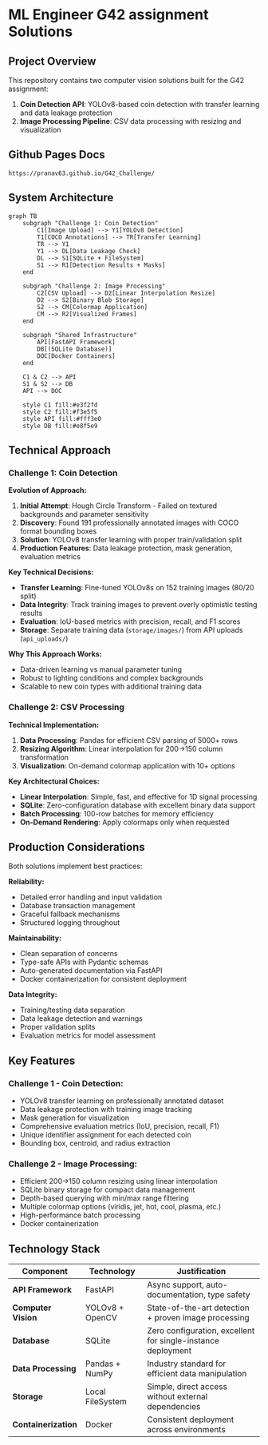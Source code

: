 # ML Engineer G42 assignment Solutions

## Project Overview

This repository contains two computer vision solutions built for the G42 assignment:

1. **Coin Detection API**: YOLOv8-based coin detection with transfer learning and data leakage protection
2. **Image Processing Pipeline**: CSV data processing with resizing and visualization

## Github Pages Docs

`https://pranav63.github.io/G42_Challenge/`

## System Architecture

```mermaid
graph TB
    subgraph "Challenge 1: Coin Detection"
        C1[Image Upload] --> Y1[YOLOv8 Detection]
        T1[COCO Annotations] --> TR[Transfer Learning]
        TR --> Y1
        Y1 --> DL[Data Leakage Check]
        DL --> S1[SQLite + FileSystem]
        S1 --> R1[Detection Results + Masks]
    end
    
    subgraph "Challenge 2: Image Processing"
        C2[CSV Upload] --> D2[Linear Interpolation Resize]
        D2 --> S2[Binary Blob Storage]
        S2 --> CM[Colormap Application]
        CM --> R2[Visualized Frames]
    end
    
    subgraph "Shared Infrastructure"
        API[FastAPI Framework]
        DB[(SQLite Database)]
        DOC[Docker Containers]
    end
    
    C1 & C2 --> API
    S1 & S2 --> DB
    API --> DOC
    
    style C1 fill:#e3f2fd
    style C2 fill:#f3e5f5
    style API fill:#fff3e0
    style DB fill:#e8f5e9
```

## Technical Approach

### Challenge 1: Coin Detection

**Evolution of Approach:**
1. **Initial Attempt**: Hough Circle Transform - Failed on textured backgrounds and parameter sensitivity
2. **Discovery**: Found 191 professionally annotated images with COCO format bounding boxes
3. **Solution**: YOLOv8 transfer learning with proper train/validation split
4. **Production Features**: Data leakage protection, mask generation, evaluation metrics

**Key Technical Decisions:**
- **Transfer Learning**: Fine-tuned YOLOv8s on 152 training images (80/20 split)
- **Data Integrity**: Track training images to prevent overly optimistic testing results
- **Evaluation**: IoU-based metrics with precision, recall, and F1 scores
- **Storage**: Separate training data (`storage/images/`) from API uploads (`api_uploads/`)

**Why This Approach Works:**
- Data-driven learning vs manual parameter tuning
- Robust to lighting conditions and complex backgrounds
- Scalable to new coin types with additional training data

### Challenge 2: CSV Processing

**Technical Implementation:**
1. **Data Processing**: Pandas for efficient CSV parsing of 5000+ rows
2. **Resizing Algorithm**: Linear interpolation for 200→150 column transformation
3. **Visualization**: On-demand colormap application with 10+ options

**Key Architectural Choices:**
- **Linear Interpolation**: Simple, fast, and effective for 1D signal processing
- **SQLite**: Zero-configuration database with excellent binary data support
- **Batch Processing**: 100-row batches for memory efficiency
- **On-Demand Rendering**: Apply colormaps only when requested

## Production Considerations

Both solutions implement best practices:

**Reliability:**
- Detailed error handling and input validation
- Database transaction management
- Graceful fallback mechanisms
- Structured logging throughout

**Maintainability:**
- Clean separation of concerns
- Type-safe APIs with Pydantic schemas
- Auto-generated documentation via FastAPI
- Docker containerization for consistent deployment

**Data Integrity:**
- Training/testing data separation
- Data leakage detection and warnings
- Proper validation splits
- Evaluation metrics for model assessment

## Key Features

### Challenge 1 - Coin Detection:
- YOLOv8 transfer learning on professionally annotated dataset
- Data leakage protection with training image tracking
- Mask generation for visualization
- Comprehensive evaluation metrics (IoU, precision, recall, F1)
- Unique identifier assignment for each detected coin
- Bounding box, centroid, and radius extraction

### Challenge 2 - Image Processing:
- Efficient 200→150 column resizing using linear interpolation
- SQLite binary storage for compact data management
- Depth-based querying with min/max range filtering
- Multiple colormap options (viridis, jet, hot, cool, plasma, etc.)
- High-performance batch processing
- Docker containerization

## Technology Stack

| Component | Technology | Justification |
|-----------|------------|---------------|
| **API Framework** | FastAPI | Async support, auto-documentation, type safety |
| **Computer Vision** | YOLOv8 + OpenCV | State-of-the-art detection + proven image processing |
| **Database** | SQLite | Zero configuration, excellent for single-instance deployment |
| **Data Processing** | Pandas + NumPy | Industry standard for efficient data manipulation |
| **Storage** | Local FileSystem | Simple, direct access without external dependencies |
| **Containerization** | Docker | Consistent deployment across environments |
